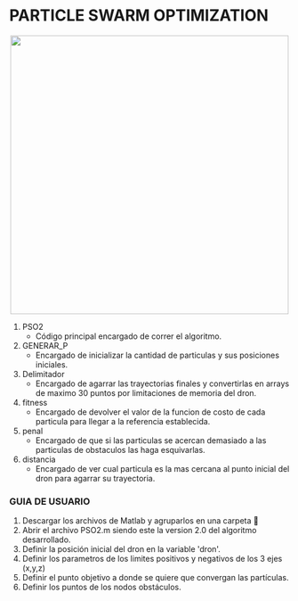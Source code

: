 
# PARTICLE SWARM OPTIMIZATION
<div id="image" align= "center">
  <img src="https://user-images.githubusercontent.com/60333304/204687421-21839e98-cb12-4104-8096-0a9655b005df.gif" width = "500"/>
  </div>

1. PSO2
    - Código principal encargado de correr el algoritmo.
2. GENERAR_P
    - Encargado de inicializar la cantidad de particulas y sus posiciones iniciales.
3. Delimitador
    - Encargado de agarrar las trayectorias finales y convertirlas en arrays de maximo 30 puntos por limitaciones de memoria del dron.
4. fitness
    - Encargado de devolver el valor de la funcion de costo de cada particula para llegar a la referencia establecida.
5. penal
    - Encargado de que si las particulas se acercan demasiado a las particulas de obstaculos las haga esquivarlas.
6. distancia
    - Encargado de ver cual particula es la mas cercana al punto inicial del dron para agarrar su trayectoria.
    
 ### GUIA DE USUARIO
 
1. Descargar los archivos de Matlab y agruparlos en una carpeta 📁
2. Abrir el archivo PSO2.m siendo este la version 2.0 del algoritmo desarrollado.
3. Definir la posición inicial del dron en la variable 'dron'. 
4. Definir los parametros de los limites positivos y negativos de los 3 ejes (x,y,z)
5. Definir el punto objetivo a donde se quiere que convergan las partículas.
6. Definir los puntos de los nodos obstáculos. 


